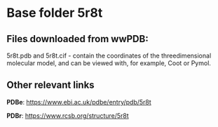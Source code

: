 # Base folder 5r8t

## Files downloaded from wwPDB:

5r8t.pdb and 5r8t.cif - contain the coordinates of the threedimensional molecular model, and can be viewed with, for example, Coot or Pymol.



## Other relevant links 
**PDBe**:  https://www.ebi.ac.uk/pdbe/entry/pdb/5r8t
 
**PDBr**: https://www.rcsb.org/structure/5r8t 
